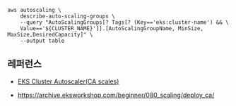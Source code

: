

```
aws autoscaling \
    describe-auto-scaling-groups \
    --query "AutoScalingGroups[? Tags[? (Key=='eks:cluster-name') && \
    Value=='${CLUSTER_NAME}']].[AutoScalingGroupName, MinSize, MaxSize,DesiredCapacity]" \
    --output table
```


## 레퍼런스 ##

* [EKS Cluster Autoscaler(CA scales)](https://blog.luxrobo.com/eks-cluster-autoscaler-ca-scales-2bbf2a3147ae)

* https://archive.eksworkshop.com/beginner/080_scaling/deploy_ca/
